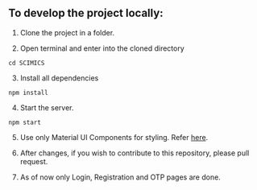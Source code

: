 ## To develop the project locally:

1. Clone the project in a folder.

2. Open terminal and enter into the cloned directory

``` cd SCIMICS ```

3. Install all dependencies

```npm install```

4. Start the server.

```npm start```

5. Use only Material UI Components for styling.  Refer [here](https://mui.com/material-ui/getting-started/).

6. After changes, if you wish to contribute to this repository, please pull request.

7. As of now only Login, Registration and OTP pages are done.
